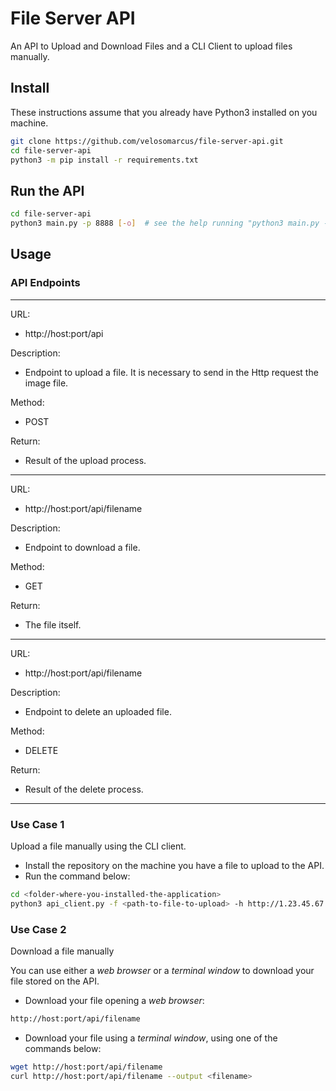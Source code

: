 # File Server API
An API to Upload and Download Files and a CLI Client to upload files manually.

## Install

These instructions assume that you already have Python3 installed on you machine.

```bash
git clone https://github.com/velosomarcus/file-server-api.git
cd file-server-api
python3 -m pip install -r requirements.txt
```

## Run the API

```bash
cd file-server-api
python3 main.py -p 8888 [-o]  # see the help running "python3 main.py --help"
```

## Usage

### API Endpoints
<hr />

URL:
- http://host:port/api

Description:
- Endpoint to upload a file. It is necessary to send in the Http request the image file.

Method:
- POST

Return:
- Result of the upload process.

<hr />

URL:
- http://host:port/api/filename

Description:
- Endpoint to download a file.

Method:
- GET

Return:
- The file itself.

<hr />

URL:
- http://host:port/api/filename

Description:
- Endpoint to delete an uploaded file.

Method:
- DELETE

Return:
- Result of the delete process.

<hr />

### Use Case 1
Upload a file manually using the CLI client.

- Install the repository on the machine you have a file to upload to the API.
- Run the command below:
```bash
cd <folder-where-you-installed-the-application>
python3 api_client.py -f <path-to-file-to-upload> -h http://1.23.45.67:8888
```

### Use Case 2 
Download a file manually

You can use either a *web browser* or a *terminal window* to 
download your file stored on the API.

- Download your file opening a *web browser*:
```bash
http://host:port/api/filename
```
- Download your file using a *terminal window*, using one of the commands below:
```bash
wget http://host:port/api/filename
curl http://host:port/api/filename --output <filename>
```
